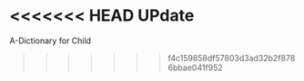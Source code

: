 <<<<<<< HEAD
UPdate
=======
A-Dictionary for Child
>>>>>>> f4c159858df57803d3ad32b2f8786bbae041f952
